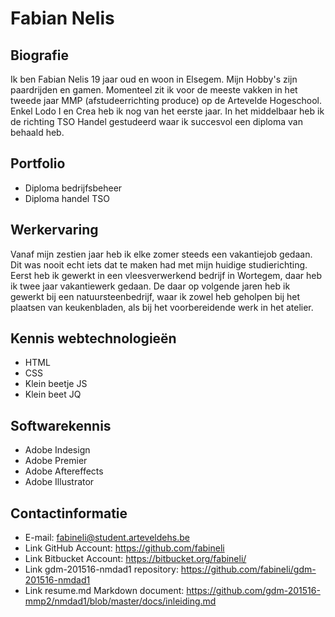 Fabian Nelis
============

Biografie
---------

Ik ben Fabian Nelis 19 jaar oud en woon in Elsegem. Mijn Hobby's zijn paardrijden en gamen. Momenteel zit ik voor de meeste vakken in het tweede jaar MMP (afstudeerrichting produce) op de Artevelde Hogeschool. Enkel Lodo I en Crea heb ik nog van het eerste jaar. In het middelbaar heb ik de richting TSO Handel gestudeerd waar ik succesvol een diploma van behaald heb.

Portfolio
---------

* Diploma bedrijfsbeheer
* Diploma handel TSO

Werkervaring
------------

Vanaf mijn zestien jaar heb ik elke zomer steeds een vakantiejob gedaan. Dit was nooit echt iets dat te maken had met mijn huidige studierichting. Eerst heb ik gewerkt in een vleesverwerkend bedrijf in Wortegem, daar heb ik twee jaar vakantiewerk gedaan. De daar op volgende jaren heb ik gewerkt bij een natuursteenbedrijf, waar ik zowel heb geholpen bij het plaatsen van keukenbladen, als bij het voorbereidende werk in het atelier.

Kennis webtechnologieën
-----------------------

* HTML
* CSS
* Klein beetje JS
* Klein beet JQ

Softwarekennis
--------------

* Adobe Indesign
* Adobe Premier
* Adobe Aftereffects
* Adobe Illustrator

Contactinformatie
-----------------

* E-mail: <fabineli@student.arteveldehs.be>
* Link GitHub Account: <https://github.com/fabineli>
* Link Bitbucket Account: <https://bitbucket.org/fabineli/>
* Link gdm-201516-nmdad1 repository: <https://github.com/fabineli/gdm-201516-nmdad1>
* Link resume.md Markdown document: <https://github.com/gdm-201516-mmp2/nmdad1/blob/master/docs/inleiding.md>